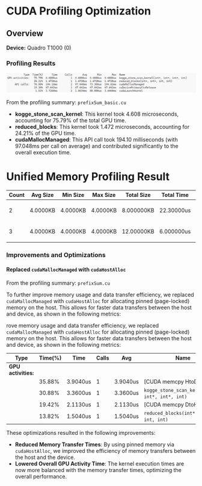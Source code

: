 # CUDA Profiling Optimization


## Overview
**Device:** Quadro T1000 (0)

### Profiling Results

![Profiling Summary](./_images/profiling_without_optimization.png)

From the profiling summary: ``prefixSum_basic.cu``

- **kogge_stone_scan_kernel**: This kernel took 4.608 microseconds, accounting for 75.79% of the total GPU time.
- **reduced_blocks**: This kernel took 1.472 microseconds, accounting for 24.21% of the GPU time.
- **cudaMallocManaged**: This API call took 194.10 milliseconds (with 97.048ms per call on average) and contributed significantly to the overall execution time.


# Unified Memory Profiling Result


| Count | Avg Size | Min Size | Max Size | Total Size | Total Time | Name           |
|-------|----------|----------|----------|------------|------------|----------------|
| 2     | 4.0000KB | 4.0000KB | 4.0000KB | 8.000000KB | 22.30000us | Host To Device |
| 3     | 4.0000KB | 4.0000KB | 4.0000KB | 12.00000KB | 6.000000us | Device To Host |




### Improvements and Optimizations

#### Replaced `cudaMallocManaged` with `cudaHostAlloc`

From the profiling summary: ``prefixSum.cu``  

To further improve memory usage and data transfer efficiency, we replaced `cudaMallocManaged` with `cudaHostAlloc` for allocating pinned (page-locked) memory on the host. This allows for faster data transfers between the host and device, as shown in the following metrics:

rove memory usage and data transfer efficiency, we replaced `cudaMallocManaged` with `cudaHostAlloc` for allocating pinned (page-locked) memory on the host. This allows for faster data transfers between the host and device, as shown in the following metrics:

| Type            | Time(%) | Time      | Calls | Avg      | Name                                                       |
|-----------------|---------|-----------|-------|----------|------------------------------------------------------------|
| **GPU activities:**  |         |           |       |          |                                                            |
|                 | 35.88%  | 3.9040us  | 1     | 3.9040us | [CUDA memcpy HtoD]                                         |
|                 | 30.88%  | 3.3600us  | 1     | 3.3600us | `kogge_stone_scan_kernel(int*, int*, int*, int)`           |
|                 | 19.42%  | 2.1130us  | 1     | 2.1130us | [CUDA memcpy DtoH]                                         |
|                 | 13.82%  | 1.5040us  | 1     | 1.5040us | `reduced_blocks(int*, int*, int, int)`                     |


These optimizations resulted in the following improvements:

- **Reduced Memory Transfer Times**: By using pinned memory via `cudaHostAlloc`, we improved the efficiency of memory transfers between the host and the device.
- **Lowered Overall GPU Activity Time**: The kernel execution times are now more balanced with the memory transfer times, optimizing the overall performance.